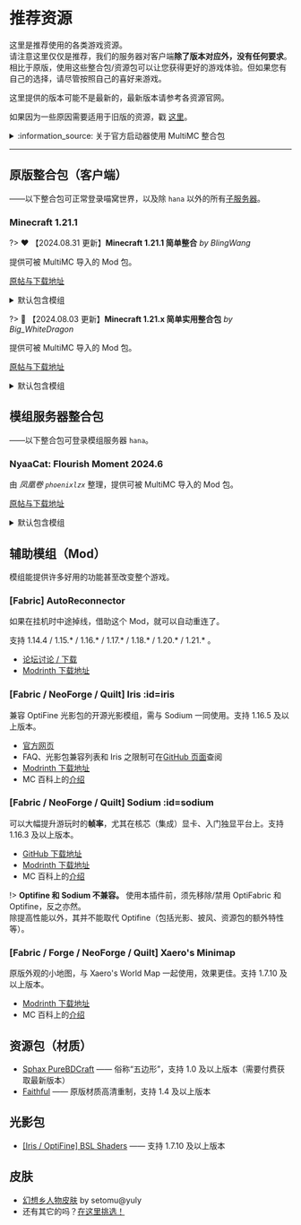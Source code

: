 # 推荐资源

这里是推荐使用的各类游戏资源。  
请注意这里仅仅是推荐，我们的服务器对客户端**除了版本对应外，没有任何要求**。相比于原版，使用这些整合包/资源包可以让您获得更好的游戏体验。但如果您有自己的选择，请尽管按照自己的喜好来游戏。

这里提供的版本可能不是最新的，最新版本请参考各资源官网。

如果因为一些原因需要适用于旧版的资源，戳 [这里](wiki/resources/old)。

<details>
<summary>:information_source: 关于官方启动器使用 MultiMC 整合包</summary>

如果你正在、且只能使用官方启动器，你必须先安装 Fabric 框架，并配合 **Fabric API** 模组使用（以上整合包均已包含 Fabric API）。

1. 首先[下载](https://fabricmc.net/use/) Fabric 框架安装器，之后双击安装。
2. 从整合包内的 `.minecraft/mods` 目录，提取所有文件，放到官方启动器所存储的<span class="nw-explain" title="对于Windows，其位于 C:\Users\<用户名>\AppData\Roaming\.minecraft">游戏目录</span>下的 `mods` 目录中。
3. 整合包可能禁用了 Optifine / OptiFabric，如需使用它们，重命名将 `.disabled` 后缀删除。如果需要 [Sodium](#sodium)，请勿重命名。
4. （可选）从 [CurseForge](https://www.curseforge.com/minecraft/mc-mods/fabric-api) 下载最新版 Fabric API。
  <!-- - **注意：1.15.2 整合包**内的 Fabric API 不要更新。 -->
1. 开始游戏吧:-P

</details>

--------

## 原版整合包（客户端）

——以下整合包可正常登录喵窝世界，以及除 `hana` 以外的所有[子服务器](wiki/server-network)。

### Minecraft 1.21.1

?> :heart: 【2024.08.31 更新】**Minecraft 1.21.1 简单整合** *by BlingWang*

提供可被 MultiMC 导入的 Mod 包。

[原帖与下载地址](https://community.craft.moe/d/5182)

<details>
<summary>默认包含模组</summary>

[Moddermore 列表](https://moddermore.net/list/ClMMrGvIbcXH)

- [Animatica](https://modrinth.com/mod/animatica) - A mod implementing the OptiFine/MCPatcher animated texture format
- [AppleSkin](https://modrinth.com/mod/appleskin) - Food/hunger-related HUD improvements
- [Architectury API](https://modrinth.com/mod/architectury-api) - An intermediary api aimed to ease developing multiplatform mods.
- [Auth Me](https://modrinth.com/mod/auth-me) - Authenticate yourself and re-validate your session
- [Better Mount HUD](https://modrinth.com/mod/better-mount-hud) - Improves the ingame HUD while riding a mount
- [Better Ping Display [Fabric]](https://modrinth.com/mod/better-ping-display-fabric) - Adds a configurable numerical ping display to the player list
- [BetterF3](https://modrinth.com/mod/betterf3) - BetterF3 is a mod that replaces Minecraft's original debug HUD with a highly customizable, more human-readable HUD.
- [Capes](https://modrinth.com/mod/capes) - Lets you use capes from OptiFine, LabyMod and other cape mods
- [Cloth Config API](https://modrinth.com/mod/cloth-config) - Configuration Library for Minecraft Mods
- [Concurrent Chunk Management Engine (Fabric)](https://modrinth.com/mod/c2me-fabric) - A Fabric mod designed to improve the chunk performance of Minecraft.
- [Continuity](https://modrinth.com/mod/continuity) - A Fabric mod that allows for efficient connected textures
- [Controlling](https://modrinth.com/mod/controlling) - Adds a search bar to the Key-Bindings menu
- [Cubes Without Borders](https://modrinth.com/mod/cubes-without-borders) - A mod that allows you to play Minecraft in a borderless fullscreen window.
- [Dark Loading Screen](https://modrinth.com/mod/dark-loading-screen) - Makes the loading screen darker.
- [Dynamic FPS](https://modrinth.com/mod/dynamic-fps) - Reduce resource usage while Minecraft is in the background or idle.
- [Enhanced Block Entities](https://modrinth.com/mod/ebe) - Reduce block entity FPS lag with almost no compromises, and improve their visuals
- [Entity Culling](https://modrinth.com/mod/entityculling) - Using async path-tracing to hide Block-/Entities that are not visible
- [Fabric API](https://modrinth.com/mod/fabric-api) - Lightweight and modular API providing common hooks and intercompatibility measures utilized by mods using the Fabric toolchain.
- [Fabric Language Kotlin](https://modrinth.com/mod/fabric-language-kotlin) - This is a mod that enables usage of the Kotlin programming language for Fabric mods.
- [FabricSkyBoxes Interop](https://modrinth.com/mod/fabricskyboxes-interop) - FabricSkyBoxes Interoperability for MCPatcher/OptiFine Skies
- [FabricSkyboxes](https://modrinth.com/mod/fabricskyboxes) - Allows resource packs to define custom skyboxes.
- [Fabrishot](https://modrinth.com/mod/fabrishot) - Take insanely large screenshots because why not
- [FastQuit](https://modrinth.com/mod/fastquit) - Lets you return to the Title Screen early while your world is still saving in the background!
- [FerriteCore](https://modrinth.com/mod/ferrite-core) - Memory usage optimizations
- [Gamma Utils (Fullbright)](https://modrinth.com/mod/gamma-utils) - Gamma / Brightness / Night Vision mod, making it easy to see in the dark. Basically Fullbright for Fabric.
- [ImmediatelyFast](https://modrinth.com/mod/immediatelyfast) - Speed up immediate mode rendering in Minecraft
- [Indium](https://modrinth.com/mod/indium) - Sodium addon providing support for the Fabric Rendering API, based on Indigo
- [Inventory Profiles Next](https://modrinth.com/mod/inventory-profiles-next) - Take control over you inventory. Sort. Move matching Items. Throw all. Locked slots. Gear sets! And much more.
- [Iris Shaders](https://modrinth.com/mod/iris) - A modern shader pack loader for Minecraft intended to be compatible with existing OptiFine shader packs
- [Language Reload](https://modrinth.com/mod/language-reload) - Reduces load times and adds fallbacks for languages
- [Lithium](https://modrinth.com/mod/lithium) - No-compromises game logic/server optimization mod
- [MixinTrace](https://modrinth.com/mod/mixintrace) - Adds a list of mixins in the stack trace to crash reports 
- [Mod Menu](https://modrinth.com/mod/modmenu) - Adds a mod menu to view the list of mods you have installed.
- [Model Gap Fix](https://modrinth.com/mod/modelfix) - Fixes gaps in Block Models and Item Models
- [ModernFix](https://modrinth.com/mod/modernfix) - All-in-one mod that improves performance, reduces memory usage, and fixes many bugs. Compatible with all your favorite performance mods!
- [More Chat History](https://modrinth.com/mod/morechathistory) - Increases the maximum length of chat history.
- [More Culling](https://modrinth.com/mod/moreculling) - A mod that changes how multiple types of culling are handled in order to improve performance
- [No Chat Reports](https://modrinth.com/mod/no-chat-reports) - Makes chat unreportable (where possible)
- [OptiGUI](https://modrinth.com/mod/optigui) - Blazing fast custom GUI textures on Fabric and Quilt with built-in OptiFine custom GUI resource pack support
- [Paginated Advancements & Custom Frames](https://modrinth.com/mod/paginatedadvancements) - Better advancements screen
- [Polytone](https://modrinth.com/mod/polytone) - Customize Map Color, Block Colors, Colormaps and Block Sounds, Biome Colors, Dye Colors. Supports Optifine format. For Resource Packs
- [Puzzle](https://modrinth.com/mod/puzzle) - Adds resourcepack features and a GUI to more conveniently configure OptiFine alternatives.
- [Reese's Sodium Options](https://modrinth.com/mod/reeses-sodium-options) - Alternative Options Menu for Sodium
- [Remove Reloading Screen](https://modrinth.com/mod/rrls) - Makes resource packs load in the background, allowing you to do other things while waiting!
- [Searchables](https://modrinth.com/mod/searchables) - Searchables is a library mod that adds helper methods that allow for searching and filtering elements based on components, as well as offering built in auto-complete functionality.
- [Sodium](https://modrinth.com/mod/sodium) - The fastest and most compatible rendering optimization mod for Minecraft. Now available for both NeoForge and Fabric!
- [Sodium Extra](https://modrinth.com/mod/sodium-extra) - A Sodium addon that adds features that shouldn't be in Sodium.
- [Xaero's Minimap](https://modrinth.com/mod/xaeros-minimap) - Displays a map of the nearby world terrain, players, mobs, entities in the corner of your screen. Lets you create waypoints which help you find the locations you've marked.
- [Xaero's World Map](https://modrinth.com/mod/xaeros-world-map) - Adds a full screen world map which shows you what you have explored in the world. Works great together with Xaero's Minimap.
- [YetAnotherConfigLib](https://modrinth.com/mod/yacl) - A builder-based configuration library for Minecraft.
- [Your Options Shall Be Respected (YOSBR)](https://modrinth.com/mod/yosbr) - Your options shall be respected.
- [Zoomify](https://modrinth.com/mod/zoomify) - A zoom mod with infinite customizability.
- [[EMF] Entity Model Features](https://modrinth.com/mod/entity-model-features) - EMF is an, OptiFine format, Custom Entity Model replacement mod available for Fabric and Forge.
- [[ETF] Entity Texture Features](https://modrinth.com/mod/entitytexturefeatures) - Emissive, Random & Custom texture support for entities in resourcepacks just like Optifine but for Fabric
- [e4mc](https://modrinth.com/mod/e4mc) - Open a LAN server to anyone, anywhere, anytime.
- [libIPN](https://modrinth.com/mod/libipn) - Inventory Profiles Next GUI/Config library

</details>

?> :blue_heart: 【2024.08.03 更新】**Minecraft 1.21.x 简单实用整合包** *by Big_WhiteDragon*

提供可被 MultiMC 导入的 Mod 包。

[原帖与下载地址](https://community.craft.moe/d/5121)

<details>
<summary>默认包含模组</summary>

[Moddermore 列表](https://moddermore.net/list/xvXCQ87YMmgt)

- [Animatica](https://modrinth.com/mod/animatica) - A mod implementing the OptiFine/MCPatcher animated texture format
- [AppleSkin](https://modrinth.com/mod/appleskin) - Food/hunger-related HUD improvements
- [Auth Me](https://modrinth.com/mod/auth-me) - Authenticate yourself and re-validate your session
- [Better Ping Display [Fabric]](https://modrinth.com/mod/better-ping-display-fabric) - Adds a configurable numerical ping display to the player list
- [BetterF3](https://modrinth.com/mod/betterf3) - BetterF3 is a mod that replaces Minecraft's original debug HUD with a highly customizable, more human-readable HUD.
- [Bobby](https://modrinth.com/mod/bobby) - Allows for render distances greater than the server's view-distance
- [Capes](https://modrinth.com/mod/capes) - Lets you use capes from OptiFine, LabyMod and other cape mods
- [Chat Heads](https://modrinth.com/mod/chat-heads) - See who you're chatting with!
- [Concurrent Chunk Management Engine (Fabric)](https://modrinth.com/mod/c2me-fabric) - A Fabric mod designed to improve the chunk performance of Minecraft.
- [Continuity](https://modrinth.com/mod/continuity) - A Fabric mod that allows for efficient connected textures
- [Controlify](https://modrinth.com/mod/controlify) - Adds the best controller support to Minecraft Java edition!
- [Debugify](https://modrinth.com/mod/debugify) - Fixes Minecraft bugs found on the bug tracker
- [Entity Culling](https://modrinth.com/mod/entityculling) - Using async path-tracing to hide Block-/Entities that are not visible
- [Fabric API](https://modrinth.com/mod/fabric-api) - Lightweight and modular API providing common hooks and intercompatibility measures utilized by mods using the Fabric toolchain.
- [Fabric Language Kotlin](https://modrinth.com/mod/fabric-language-kotlin) - This is a mod that enables usage of the Kotlin programming language for Fabric mods.
- [FerriteCore](https://modrinth.com/mod/ferrite-core) - Memory usage optimizations
- [Forge Config API Port](https://modrinth.com/mod/forge-config-api-port) - NeoForge's & Forge's config systems provided to other modding ecosystems. Designed for a multiloader architecture.
- [Freecam (Modrinth Edition)](https://modrinth.com/mod/freecam) - A highly customizable freecam mod.
- [ImmediatelyFast](https://modrinth.com/mod/immediatelyfast) - Speed up immediate mode rendering in Minecraft
- [Indium](https://modrinth.com/mod/indium) - Sodium addon providing support for the Fabric Rendering API, based on Indigo
- [Iris Shaders](https://modrinth.com/mod/iris) - A modern shader pack loader for Minecraft intended to be compatible with existing OptiFine shader packs
- [LAN World Plug-n-Play (mcwifipnp)](https://modrinth.com/mod/mcwifipnp) - LAN World Plug-n-Play (mcwifipnp)
- [Lithium](https://modrinth.com/mod/lithium) - No-compromises game logic/server optimization mod
- [MixinTrace](https://modrinth.com/mod/mixintrace) - Adds a list of mixins in the stack trace to crash reports 
- [Mod Menu](https://modrinth.com/mod/modmenu) - Adds a mod menu to view the list of mods you have installed.
- [More Chat History](https://modrinth.com/mod/morechathistory) - Increases the maximum length of chat history.
- [More Culling](https://modrinth.com/mod/moreculling) - A mod that changes how multiple types of culling are handled in order to improve performance
- [OptiGUI](https://modrinth.com/mod/optigui) - Blazing fast custom GUI textures on Fabric and Quilt with built-in OptiFine custom GUI resource pack support
- [Reese's Sodium Options](https://modrinth.com/mod/reeses-sodium-options) - Alternative Options Menu for Sodium
- [Restore Chat Links](https://modrinth.com/mod/restore-chat-links) - Clickable player chat links
- [Screenshot to Clipboard](https://modrinth.com/mod/screenshot-to-clipboard) - Screenshots taken are copied to the clipboard.
- [Sodium](https://modrinth.com/mod/sodium) - The fastest and most compatible rendering optimization mod for Minecraft. Now available for both NeoForge and Fabric!
- [Sodium Extra](https://modrinth.com/mod/sodium-extra) - A Sodium addon that adds features that shouldn't be in Sodium.
- [Status Effect Bars](https://modrinth.com/mod/status-effect-bars) - Adds customizable bars to the status effects overlay to show the remaining duration of effects.
- [WTHIT](https://modrinth.com/mod/wthit) - What the hell is that?
- [WorldEdit](https://modrinth.com/mod/worldedit) - A Minecraft Map Editor... that runs in-game!
With selections, schematics, copy and paste, brushes, and scripting.
Use it in creative, or use it temporarily in survival.
- [Xaero's Minimap](https://modrinth.com/mod/xaeros-minimap) - Displays a map of the nearby world terrain, players, mobs, entities in the corner of your screen. Lets you create waypoints which help you find the locations you've marked.
- [Xaero's World Map](https://modrinth.com/mod/xaeros-world-map) - Adds a full screen world map which shows you what you have explored in the world. Works great together with Xaero's Minimap.
- [YetAnotherConfigLib](https://modrinth.com/mod/yacl) - A builder-based configuration library for Minecraft.
- [bad packets](https://modrinth.com/mod/badpackets) - Bad Packets allows packet messaging between different modding platforms.
- [lazy-language-loader](https://modrinth.com/mod/lazy-language-loader) - lazy-language-loader improves loading times when changing your language by only reloading the language instead of all the game resources!

</details>

## 模组服务器整合包

——以下整合包可登录模组服务器 `hana`。

### NyaaCat: Flourish Moment 2024.6

由 *凤凰卷 `phoenixlzx`* 整理，提供可被 MultiMC 导入的 Mod 包。

[原帖与下载地址](https://community.craft.moe/d/5122)

<details>
<summary>默认包含模组</summary>

[Moddermore 列表](https://moddermore.net/list/Ni5DCRustDdX)

- [3D Skin Layers](https://modrinth.com/mod/3dskinlayers) - Render the player skin layer in 3d!
- [Ad Astra](https://modrinth.com/mod/ad-astra) - Live long and prosper, Ad Astra!
- [AppleSkin](https://modrinth.com/mod/appleskin) - Food/hunger-related HUD improvements
- [Applied Botanics](https://modrinth.com/mod/applied-botanics) - mana through ae2, what could go wrong
- [Applied Energistics 2](https://modrinth.com/mod/ae2) - AE2: A popular automation and storage mod
- [Applied Energistics 2 Wireless Terminals](https://modrinth.com/mod/applied-energistics-2-wireless-terminals) - An addon for Applied Energistics 2 that adds wireless versions of several Terminals
- [Aquamirae](https://modrinth.com/mod/aquamirae) - Ship graveyard with terrible deep sea creatures!
- [Balm](https://modrinth.com/mod/balm) - Abstraction Layer (but not really)™ for Blay's multiplatform mods
- [Botania](https://modrinth.com/mod/botania) - An innovative natural magic themed tech mod
- [Botarium](https://modrinth.com/mod/botarium) - A crossplatform API for devs that makes transfer and storage of items, fluids and energy easier, as well as some other helpful things
- [Cloth Config API](https://modrinth.com/mod/cloth-config) - Configuration Library for Minecraft Mods
- [Cooking for Blockheads](https://modrinth.com/mod/cooking-for-blockheads) - Adds a cooking book and multiblock kitchens that only shows recipes you can make with what you currently have in your inventory.
- [Dynamic FPS](https://modrinth.com/mod/dynamic-fps) - Reduce resource usage while Minecraft is in the background or idle.
- [Enhanced Block Entities](https://modrinth.com/mod/ebe) - Reduce block entity FPS lag with almost no compromises, and improve their visuals
- [Fabric API](https://modrinth.com/mod/fabric-api) - Lightweight and modular API providing common hooks and intercompatibility measures utilized by mods using the Fabric toolchain.
- [Fabric Language Kotlin](https://modrinth.com/mod/fabric-language-kotlin) - This is a mod that enables usage of the Kotlin programming language for Fabric mods.
- [Forge Config API Port](https://modrinth.com/mod/forge-config-api-port) - NeoForge's & Forge's config systems provided to other modding ecosystems. Designed for a multiloader architecture.
- [Friends&Foes (Fabric/Quilt)](https://modrinth.com/mod/friends-and-foes) - Adds outvoted and forgotten mobs from the mob votes in a believable vanilla plus style. (Copper Golem, Glare, Moobloom, Iceologer, Barnacle, Wildfire, Illusioner, Rascal, Tuff Golem)
- [Friends&Foes - Flowery Mooblooms (Fabric/Quilt)](https://modrinth.com/mod/friends-and-foes-flowery-mooblooms-fabric) - An addon for the Friends&Foes mod, adding one moobloom variant for each flower.
- [Geckolib](https://modrinth.com/mod/geckolib) - A 3D animation library for entities, blocks, items, armor, and more!
- [Inventory Profiles Next](https://modrinth.com/mod/inventory-profiles-next) - Take control over you inventory. Sort. Move matching Items. Throw all. Locked slots. Gear sets! And much more.
- [Iris Shaders](https://modrinth.com/mod/iris) - A modern shaders mod for Minecraft intended to be compatible with existing OptiFine shader packs
- [Just Enough Items](https://modrinth.com/mod/jei) - JEI - View Items and Recipes
- [LambDynamicLights](https://modrinth.com/mod/lambdynamiclights) - A dynamic lights mod for Fabric.
- [Lithium](https://modrinth.com/mod/lithium) - No-compromises game logic/server optimization mod
- [Mod Menu](https://modrinth.com/mod/modmenu) - Adds a mod menu to view the list of mods you have installed.
- [Mythic Mounts](https://modrinth.com/mod/mythic-mounts) - Befriend legendary creatures to accompany you across the world!
- [Naturalist](https://modrinth.com/mod/naturalist) - Adds new immersive wildlife with realistic behavior!
- [No Chat Reports](https://modrinth.com/mod/no-chat-reports) - Makes chat unreportable (where possible)
- [Obscure API](https://modrinth.com/mod/obscure-api) - Auxiliary Library
- [Patchouli](https://modrinth.com/mod/patchouli) - Accessible, Data-Driven, Dependency-Free Documentation for Minecraft Modders and Pack Makers
- [Physics Mod](https://modrinth.com/mod/physicsmod) - Welcome to a more destructive Minecraft than you've ever seen before!
- [Resourceful Config](https://modrinth.com/mod/resourceful-config) - Resourceful Config is a mod that allows for developers to make cross-platform configs
- [Resourceful Lib](https://modrinth.com/mod/resourceful-lib) - Resourceful Lib
- [Shulker Box Tooltip](https://modrinth.com/mod/shulkerboxtooltip) - View the contents of shulker boxes from your inventory
- [Sodium](https://modrinth.com/mod/sodium) - A modern rendering engine for Minecraft which greatly improves performance
- [Stellarity](https://modrinth.com/mod/stellarity) - Extreme rehaul and expansion of The End! 'We have End Update at home.'
- [Trinkets](https://modrinth.com/mod/trinkets) - A data-driven accessory mod
- [Waystones](https://modrinth.com/mod/waystones) - Teleport back to activated waystones. For Survival, Adventure or Servers.
- [Wilder Wild](https://modrinth.com/mod/wilder-wild) - This mod aims to upgrade the Wild Update!
- [Xaero's Minimap](https://modrinth.com/mod/xaeros-minimap) - Displays a map of the nearby world terrain, players, mobs, entities in the corner of your screen. Lets you create waypoints which help you find the locations you've marked.
- [Xaero's World Map](https://modrinth.com/mod/xaeros-world-map) - Adds a full screen world map which shows you what you have explored in the world. Works great together with Xaero's Minimap.
- [libIPN](https://modrinth.com/mod/libipn) - Inventory Profiles Next GUI/Config library

</details>

## 辅助模组（Mod）

模组能提供许多好用的功能甚至改变整个游戏。

### [Fabric] AutoReconnector

如果在挂机时中途掉线，借助这个 Mod，就可以自动重连了。

支持 1.14.4 / 1.15.\* / 1.16.\* / 1.17.\* / 1.18.\* / 1.20.\* / 1.21.\* 。

- [论坛讨论 / 下载](https://community.craft.moe/d/1316)
- [Modrinth 下载地址](https://modrinth.com/mod/autoreconnector-fabric/versions)

### [Fabric / NeoForge / Quilt] Iris :id=iris

兼容 OptiFine 光影包的开源光影模组，需与 Sodium 一同使用。支持 1.16.5 及以上版本。

- [官方网页](https://irisshaders.dev)
- FAQ、光影包兼容列表和 Iris 之限制可在[GitHub 页面](https://github.com/IrisShaders/Iris)查阅
- [Modrinth 下载地址](https://modrinth.com/mod/iris/versions)
- MC 百科上的[介绍](https://www.mcmod.cn/class/3697.html)

### [Fabric / NeoForge / Quilt] Sodium :id=sodium

可以大幅提升游玩时的**帧率**，尤其在核芯（集成）显卡、入门独显平台上。支持 1.16.3 及以上版本。

- [GitHub 下载地址](https://github.com/CaffeineMC/sodium/releases)
- [Modrinth 下载地址](https://modrinth.com/mod/sodium/versions)
- MC 百科上的[介绍](https://www.mcmod.cn/class/2785.html)

!> **Optifine 和 Sodium 不兼容。** 使用本插件前，须先移除/禁用 OptiFabric 和 Optifine，反之亦然。  
除提高性能以外，其并不能取代 Optifine（包括光影、披风、资源包的额外特性等）。

### [Fabric / Forge / NeoForge / Quilt] Xaero's Minimap

原版外观的小地图，与 Xaero's World Map 一起使用，效果更佳。支持 1.7.10 及以上版本。

- [Modrinth 下载地址](https://modrinth.com/mod/xaeros-minimap/versions)
- MC 百科上的[介绍](https://www.mcmod.cn/class/1701.html)

## 资源包（材质）

- [Sphax PureBDCraft](https://bdcraft.net/purebdcraft-minecraft) —— 俗称“五边形”，支持 1.0 及以上版本（需要付费获取最新版本）
- [Faithful](https://www.faithfulpack.net) —— 原版材质高清重制，支持 1.4 及以上版本

## 光影包

- [[Iris / OptiFine] BSL Shaders](https://bitslablab.com/bslshaders/) —— 支持 1.7.10 及以上版本

## 皮肤

- [幻想乡人物皮肤](https://pan.baidu.com/s/1mgyq8mW)  by setomu@yuly
- 还有其它的吗？[在这里挑选！](https://www.minecraftskins.com/)
